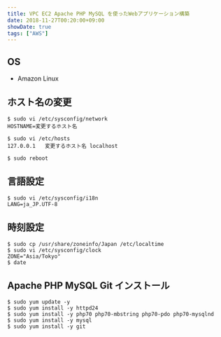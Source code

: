 ```yaml
---
title: VPC EC2 Apache PHP MySQL を使ったWebアプリケーション構築
date: 2018-11-27T00:20:00+09:00
showDate: true
tags: ["AWS"]
---
```


## OS
- Amazon Linux

## ホスト名の変更
```
$ sudo vi /etc/sysconfig/network
HOSTNAME=変更するホスト名

$ sudo vi /etc/hosts
127.0.0.1   変更するホスト名 localhost

$ sudo reboot
```

## 言語設定
```
$ sudo vi /etc/sysconfig/i18n
LANG=ja_JP.UTF-8
```

## 時刻設定
```
$ sudo cp /usr/share/zoneinfo/Japan /etc/localtime
$ sudo vi /etc/sysconfig/clock
ZONE="Asia/Tokyo"
$ date
```

## Apache PHP MySQL Git インストール
```
$ sudo yum update -y
$ sudo yum install -y httpd24
$ sudo yum install -y php70 php70-mbstring php70-pdo php70-mysqlnd
$ sudo yum install -y mysql
$ sudo yum install -y git
```
